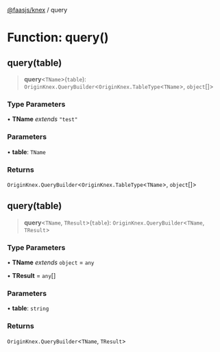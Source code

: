 [@faasjs/knex](../README.md) / query

# Function: query()

## query(table)

> **query**\<`TName`\>(`table`): `OriginKnex.QueryBuilder`\<`OriginKnex.TableType`\<`TName`\>, `object`[]\>

### Type Parameters

• **TName** *extends* `"test"`

### Parameters

• **table**: `TName`

### Returns

`OriginKnex.QueryBuilder`\<`OriginKnex.TableType`\<`TName`\>, `object`[]\>

## query(table)

> **query**\<`TName`, `TResult`\>(`table`): `OriginKnex.QueryBuilder`\<`TName`, `TResult`\>

### Type Parameters

• **TName** *extends* `object` = `any`

• **TResult** = `any`[]

### Parameters

• **table**: `string`

### Returns

`OriginKnex.QueryBuilder`\<`TName`, `TResult`\>
